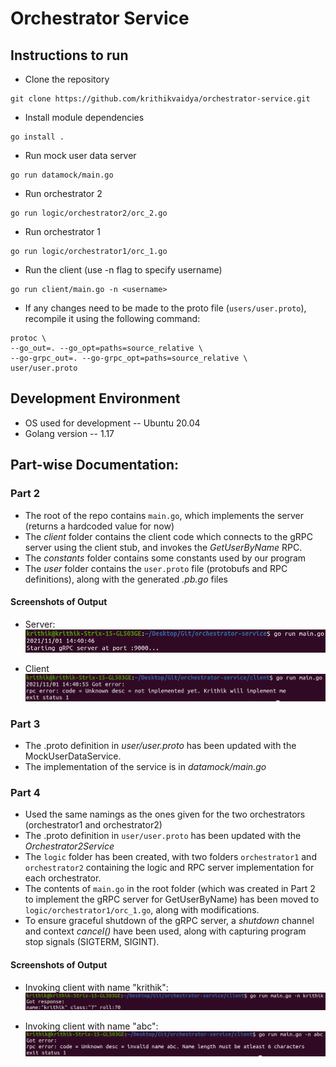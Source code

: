 # Orchestrator Service


## Instructions to run  

- Clone the repository
```
git clone https://github.com/krithikvaidya/orchestrator-service.git
```

- Install module dependencies
```
go install .
```

- Run mock user data server
```
go run datamock/main.go
```

- Run orchestrator 2
```
go run logic/orchestrator2/orc_2.go
```

- Run orchestrator 1
```
go run logic/orchestrator1/orc_1.go
```

- Run the client (use -n flag to specify username)
```
go run client/main.go -n <username>
```

- If any changes need to be made to the proto file (`users/user.proto`), recompile it using the following command:
```
protoc \
--go_out=. --go_opt=paths=source_relative \
--go-grpc_out=. --go-grpc_opt=paths=source_relative \
user/user.proto
```

## Development Environment

- OS used for development -- Ubuntu 20.04
- Golang version -- 1.17

## Part-wise Documentation:

### Part 2

- The root of the repo contains `main.go`, which implements the server (returns a hardcoded value for now)
- The *client* folder contains the client code which connects to the gRPC server using the client stub, and invokes the *GetUserByName* RPC.
- The *constants* folder contains some constants used by our program
- The *user* folder contains the `user.proto` file (protobufs and RPC definitions), along with the generated *.pb.go* files

#### Screenshots of Output

- Server:
![](screenshots/part2_server.png)

- Client
![](screenshots/part2_client.png)

### Part 3

- The .proto definition in *user/user.proto* has been updated with the MockUserDataService.
- The implementation of the service is in *datamock/main.go*

### Part 4

- Used the same namings as the ones given for the two orchestrators (orchestrator1 and orchestrator2)
- The .proto definition in `user/user.proto` has been updated with the *Orchestrator2Service* 
- The `logic` folder has been created, with two folders `orchestrator1` and `orchestrator2` containing the logic and RPC server implementation for each orchestrator.
- The contents of `main.go` in the root folder (which was created in Part 2 to implement the gRPC server for GetUserByName) has been moved to `logic/orchestrator1/orc_1.go`, along with modifications.
- To ensure graceful shutdown of the gRPC server, a *shutdown* channel and context *cancel()* have been used, along with capturing program stop signals (SIGTERM, SIGINT).

#### Screenshots of Output

- Invoking client with name "krithik":
![](screenshots/part4_krithik.png)

- Invoking client with name "abc":
![](screenshots/part4_abc.png)
